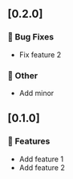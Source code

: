## [0.2.0]

### <!-- 1 -->🐛 Bug Fixes

- Fix feature 2

### <!-- 10 -->💼 Other

- Add minor

## [0.1.0]

### <!-- 0 -->🚀 Features

- Add feature 1
- Add feature 2

